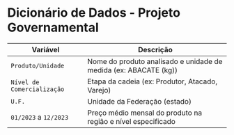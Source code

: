 # Dicionário de Dados - Projeto Governamental

| Variável                   | Descrição                                                                 |
|----------------------------|---------------------------------------------------------------------------|
| `Produto/Unidade`          | Nome do produto analisado e unidade de medida (ex: ABACATE (kg))         |
| `Nível de Comercialização` | Etapa da cadeia (ex: Produtor, Atacado, Varejo)                           |
| `U.F.`                     | Unidade da Federação (estado)                                            |
| `01/2023` a `12/2023`      | Preço médio mensal do produto na região e nível especificado             |
